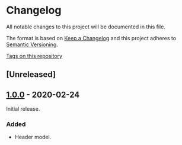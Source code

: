 # Changelog

All notable changes to this project will be documented in this file.

The format is based on [Keep a Changelog](http://keepachangelog.com/en/1.0.0/)
and this project adheres to [Semantic Versioning](http://semver.org/spec/v2.0.0.html).

[Tags on this repository](https://github.com/appulse-projects/utils-java/tags)

## [Unreleased]

## [1.0.0](https://github.com/binary-routing/proto-model-java/tree/mvn-repo/com/xxlabaza/test/proto-model-java/1.0.0) - 2020-02-24

Initial release.

### Added

- Header model.
